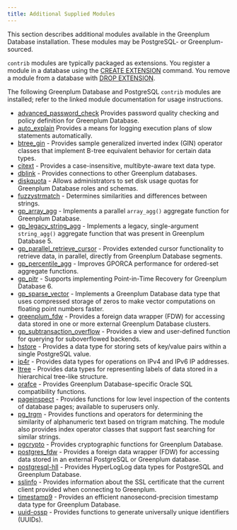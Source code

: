 ```yaml
---
title: Additional Supplied Modules 
---
```


This section describes additional modules available in the Greenplum Database installation. These modules may be PostgreSQL- or Greenplum-sourced.

`contrib` modules are typically packaged as extensions. You register a module in a database using the [CREATE EXTENSION](../sql_commands/CREATE_EXTENSION.html) command. You remove a module from a database with [DROP EXTENSION](../sql_commands/DROP_EXTENSION.html).

The following Greenplum Database and PostgreSQL `contrib` modules are installed; refer to the linked module documentation for usage instructions.

-   [advanced\_password\_check](adv_passwd_check.html) Provides password quality checking and policy definition for Greenplum Database.
-   [auto\_explain](auto-explain.html) Provides a means for logging execution plans of slow statements automatically.
-   [btree\_gin](btree_gin.html) - Provides sample generalized inverted index \(GIN\) operator classes that implement B-tree equivalent behavior for certain data types.
-   [citext](citext.html) - Provides a case-insensitive, multibyte-aware text data type.
-   [dblink](dblink.html) - Provides connections to other Greenplum databases.
-   [diskquota](diskquota.html) - Allows administrators to set disk usage quotas for Greenplum Database roles and schemas.
-   [fuzzystrmatch](fuzzystrmatch.html) - Determines similarities and differences between strings.
-   [gp\_array\_agg](gp_array_agg.html) - Implements a parallel `array_agg()` aggregate function for Greenplum Database.
-   [gp\_legacy\_string\_agg](gp_legacy_string_agg.html) - Implements a legacy, single-argument `string_agg()` aggregate function that was present in Greenplum Database 5.
-   [gp\_parallel\_retrieve\_cursor](gp_parallel_retrieve_cursor.html) - Provides extended cursor functionality to retrieve data, in parallel, directly from Greenplum Database segments.
-   [gp\_percentile\_agg](gp_percentile_agg.html) - Improves GPORCA performance for ordered-set aggregate functions.
-   [gp_pitr](gp_pitr.html.md) - Supports implementing Point-in-Time Recovery for Greenplum Database 6.
-   [gp\_sparse\_vector](gp_sparse_vector.html) - Implements a Greenplum Database data type that uses compressed storage of zeros to make vector computations on floating point numbers faster.
-   [greenplum\_fdw](greenplum_fdw.html) - Provides a foreign data wrapper \(FDW\) for accessing data stored in one or more external Greenplum Database clusters.
-   [gp_subtransaction_overflow](gp_subtransaction_overflow.html) - Provides a view and user-defined function for querying for suboverflowed backends.
-   [hstore](hstore.html) - Provides a data type for storing sets of key/value pairs within a single PostgreSQL value.
-   [ip4r](ip4r.html) - Provides data types for operations on IPv4 and IPv6 IP addresses.
-   [ltree](ltree.html) - Provides data types for representing labels of data stored in a hierarchical tree-like structure.
-   [orafce](orafce_ref.html) - Provides Greenplum Database-specific Oracle SQL compatibility functions.
-   [pageinspect](pageinspect.html) - Provides functions for low level inspection of the contents of database pages; available to superusers only.
-   [pg\_trgm](pg_trgm.html) - Provides functions and operators for determining the similarity of alphanumeric text based on trigram matching. The module also provides index operator classes that support fast searching for similar strings.
-   [pgcrypto](pgcrypto.html) - Provides cryptographic functions for Greenplum Database.
-   [postgres\_fdw](postgres_fdw.html) - Provides a foreign data wrapper \(FDW\) for accessing data stored in an external PostgreSQL or Greenplum database.
-   [postgresql-hll](postgresql-hll.html) - Provides HyperLogLog data types for PostgreSQL and Greenplum Database.
-   [sslinfo](sslinfo.html) - Provides information about the SSL certificate that the current client provided when connecting to Greenplum.
-   [timestamp9](timestamp9.html) - Provides an efficient nanosecond-precision timestamp data type for Greenplum Database.
-   [uuid-ossp](uuid-ossp.html) - Provides functions to generate universally unique identifiers (UUIDs).
